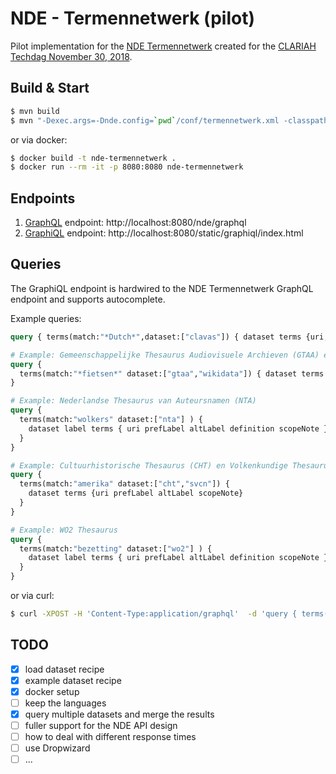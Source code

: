 # NDE - Termennetwerk (pilot)

Pilot implementation for the [NDE Termennetwerk](https://docs.google.com/document/d/11CLVYri6B1h4tHShhEmYYJB-y-bmS5cm3E5e7hZJLiQ/edit?usp=sharing) created for the [CLARIAH Techdag November 30, 2018](https://www.clariah.nl/evenementen/tech-dag-2-2018).

## Build & Start

```sh
$ mvn build
$ mvn "-Dexec.args=-Dnde.config=`pwd`/conf/termennetwerk.xml -classpath %classpath nl.knaw.huc.di.nde.Main" -Dexec.executable=java org.codehaus.mojo:exec-maven-plugin:1.5.0:exec
```

or via docker:

```sh
$ docker build -t nde-termennetwerk .
$ docker run --rm -it -p 8080:8080 nde-termennetwerk
```

## Endpoints

1. [GraphQL](https://graphql.org/) endpoint: http://localhost:8080/nde/graphql
2. [GraphiQL](https://github.com/graphql/graphiql) endpoint: http://localhost:8080/static/graphiql/index.html

## Queries

The GraphiQL endpoint is hardwired to the NDE Termennetwerk GraphQL endpoint and supports autocomplete.

Example queries:

```graphql
query { terms(match:"*Dutch*",dataset:["clavas"]) { dataset terms {uri, prefLabel} } }
```

```graphql
# Example: Gemeenschappelijke Thesaurus Audiovisuele Archieven (GTAA) en Wikidata 
query {
  terms(match:"*fietsen*" dataset:["gtaa","wikidata"]) { dataset terms {uri prefLabel altLabel} }
}
```

```graphql
# Example: Nederlandse Thesaurus van Auteursnamen (NTA)
query {
  terms(match:"wolkers" dataset:["nta"] ) {
    dataset label terms { uri prefLabel altLabel definition scopeNote } 
  }
}
```

```graphql
# Example: Cultuurhistorische Thesaurus (CHT) en Volkenkundige Thesaurus (SVCN)
query {
  terms(match:"amerika" dataset:["cht","svcn"]) { 
    dataset terms {uri prefLabel altLabel scopeNote} 
  }
}
```
```graphql
# Example: WO2 Thesaurus
query {
  terms(match:"bezetting" dataset:["wo2"] ) {
    dataset label terms { uri prefLabel altLabel definition scopeNote } 
  }
}
```

or via curl:

```sh
$ curl -XPOST -H 'Content-Type:application/graphql'  -d 'query { terms(match:"Abkhazian",dataset:["clavas"]) { dataset terms {uri, altLabel} } }' http://localhost:8080/nde/graphql
```

## TODO

* [x] load dataset recipe
* [x] example dataset recipe
* [x] docker setup
* [ ] keep the languages
* [x] query multiple datasets and merge the results
* [ ] fuller support for the NDE API design
* [ ] how to deal with different response times
* [ ] use Dropwizard
* [ ] ...
